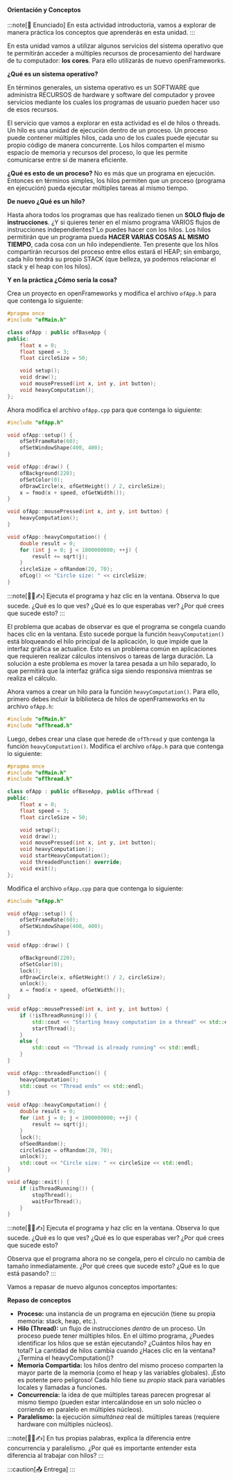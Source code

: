#### Orientación y Conceptos

:::note[🎯 Enunciado]
En esta actividad introductoria, vamos a explorar de manera práctica los conceptos que aprenderás en esta unidad. 
:::

En esta unidad vamos a utilizar algunos servicios del sistema operativo que te permitirán acceder a múltiples 
recursos de procesamiento del hardware de tu computador: **los cores**. Para ello utilizarás de nuevo openFrameworks.

**¿Qué es un sistema operativo?**

En términos generales, un sistema operativo es un SOFTWARE que administra RECURSOS de hardware y software del computador y provee servicios mediante los cuales los programas de usuario pueden hacer uso de esos recursos.

El servicio que vamos a explorar en esta actividad es el de hilos o threads. Un hilo es una unidad de ejecución dentro de un proceso. Un proceso puede contener múltiples hilos, cada uno de los cuales puede ejecutar su propio código de manera concurrente. Los hilos comparten el mismo espacio de memoria y recursos del proceso, lo que les permite comunicarse entre sí de manera eficiente.

**¿Qué es esto de un proceso?** No es más que un programa en ejecución. Entonces en términos simples, los hilos permiten que 
un proceso (programa en ejecución) pueda ejecutar múltiples tareas al mismo tiempo.

**De nuevo ¿Qué es un hilo?** 

Hasta ahora todos los programas que has realizado tienen un **SOLO flujo de instrucciones**. ¿Y si quieres tener en el mismo programa VARIOS flujos de instrucciones independientes? Lo puedes hacer con los hilos. Los hilos permitirán que un programa pueda **HACER VARIAS COSAS AL MISMO TIEMPO**, cada cosa con un hilo independiente. Ten presente que los hilos compartirán recursos del proceso entre ellos estará el HEAP; sin embargo, cada hilo tendrá su propio STACK (que belleza, ya podemos relacionar el stack y el heap con los hilos).

**Y en la práctica ¿Cómo sería la cosa?**

Crea un proyecto en openFrameworks y modifica el archivo `ofApp.h` para que contenga lo siguiente:

```cpp
#pragma once
#include "ofMain.h"

class ofApp : public ofBaseApp {
public:
    float x = 0;
    float speed = 3;
    float circleSize = 50;

    void setup();
    void draw();
    void mousePressed(int x, int y, int button);
    void heavyComputation();
};

```

Ahora modifica el archivo `ofApp.cpp` para que contenga lo siguiente:

```cpp
#include "ofApp.h"

void ofApp::setup() {
    ofSetFrameRate(60);
    ofSetWindowShape(400, 400);
}

void ofApp::draw() {
    ofBackground(220);
    ofSetColor(0);
    ofDrawCircle(x, ofGetHeight() / 2, circleSize);
    x = fmod(x + speed, ofGetWidth());
}

void ofApp::mousePressed(int x, int y, int button) {
    heavyComputation();
}

void ofApp::heavyComputation() {
    double result = 0;
    for (int j = 0; j < 1000000000; ++j) {
        result += sqrt(j);
    }
    circleSize = ofRandom(20, 70);
    ofLog() << "Circle size: " << circleSize;
}
```

:::note[🧐🧪✍️]
Ejecuta el programa y haz clic en la ventana. Observa lo que sucede. ¿Qué es lo que ves? ¿Qué es lo que esperabas ver? ¿Por qué crees que sucede esto?
:::

El problema que acabas de observar es que el programa se congela cuando haces clic en la ventana. Esto sucede porque la función `heavyComputation()` está bloqueando el hilo principal de la aplicación, lo que impide que la interfaz gráfica se actualice.
Esto es un problema común en aplicaciones que requieren realizar cálculos intensivos o tareas de larga duración. La solución a este problema es mover la tarea pesada a un hilo separado, lo que permitirá que la interfaz gráfica siga siendo responsiva mientras se realiza el cálculo.

Ahora vamos a crear un hilo para la función `heavyComputation()`. Para ello, primero debes incluir la biblioteca de hilos de openFrameworks en tu archivo `ofApp.h`:

```cpp
#include "ofMain.h"
#include "ofThread.h"
```
Luego, debes crear una clase que herede de `ofThread` y que contenga la función `heavyComputation()`. Modifica el archivo `ofApp.h` para que contenga lo siguiente:

```cpp
#pragma once
#include "ofMain.h"
#include "ofThread.h"

class ofApp : public ofBaseApp, public ofThread {
public:
    float x = 0;
    float speed = 3;
    float circleSize = 50;

    void setup();
    void draw();
    void mousePressed(int x, int y, int button);
    void heavyComputation();
    void startHeavyComputation();
    void threadedFunction() override;
    void exit();
};
```

Modifica el archivo `ofApp.cpp` para que contenga lo siguiente:

```cpp
#include "ofApp.h"

void ofApp::setup() {
    ofSetFrameRate(60);
    ofSetWindowShape(400, 400);
}

void ofApp::draw() {

    ofBackground(220);
    ofSetColor(0);
    lock();
    ofDrawCircle(x, ofGetHeight() / 2, circleSize);
    unlock();
    x = fmod(x + speed, ofGetWidth());
}

void ofApp::mousePressed(int x, int y, int button) {
    if (!isThreadRunning()) {
        std::cout << "Starting heavy computation in a thread" << std::endl;
        startThread();
    }
    else {
        std::cout << "Thread is already running" << std::endl;
    }
}

void ofApp::threadedFunction() {
    heavyComputation();
    std::cout << "Thread ends" << std::endl;
}

void ofApp::heavyComputation() {
    double result = 0;
    for (int j = 0; j < 1000000000; ++j) {
        result += sqrt(j);
    }
    lock();
    ofSeedRandom();
    circleSize = ofRandom(20, 70);
    unlock();
	std::cout << "Circle size: " << circleSize << std::endl;
}

void ofApp::exit() {
    if (isThreadRunning()) {
        stopThread();
        waitForThread();
    }
}

```
:::note[🧐🧪✍️]
Ejecuta el programa y haz clic en la ventana. Observa lo que sucede. ¿Qué es lo que ves? ¿Qué es lo que esperabas ver? ¿Por qué crees que sucede esto?

Observa que el programa ahora no se congela, pero el círculo no cambia de tamaño inmediatamente. ¿Por qué crees que sucede esto? ¿Qué es lo que está pasando?
:::

Vamos a repasar de nuevo algunos conceptos importantes:

**Repaso de conceptos**
*   **Proceso:** una instancia de un programa en ejecución (tiene su propia memoria: stack, heap, etc.).
*   **Hilo (Thread):** un flujo de instrucciones *dentro* de un proceso. Un proceso puede tener múltiples hilos. En el último 
programa, ¿Puedes identificar los hilos que se están ejecutando? ¿Cuántos hilos hay en total? La cantidad de hilos cambia 
cuando ¿Haces clic en la ventana? ¿Termina el heavyComputation()?
*   **Memoria Compartida:** los hilos dentro del mismo proceso comparten la mayor parte de la memoria (como el heap y las variables globales). ¡Esto es potente pero peligroso! Cada hilo tiene su *propio* stack para variables locales y llamadas a funciones.
*   **Concurrencia:** la idea de que múltiples tareas parecen progresar al mismo tiempo (pueden estar intercalándose en un solo núcleo o corriendo en paralelo en múltiples núcleos).
*   **Paralelismo:** la ejecución *simultánea* real de múltiples tareas (requiere hardware con múltiples núcleos).

:::note[🧐🧪✍️]
En tus propias palabras, explica la diferencia entre concurrencia y paralelismo. ¿Por qué es importante entender esta diferencia al trabajar con hilos?
:::

:::caution[📤 Entrega]
:::